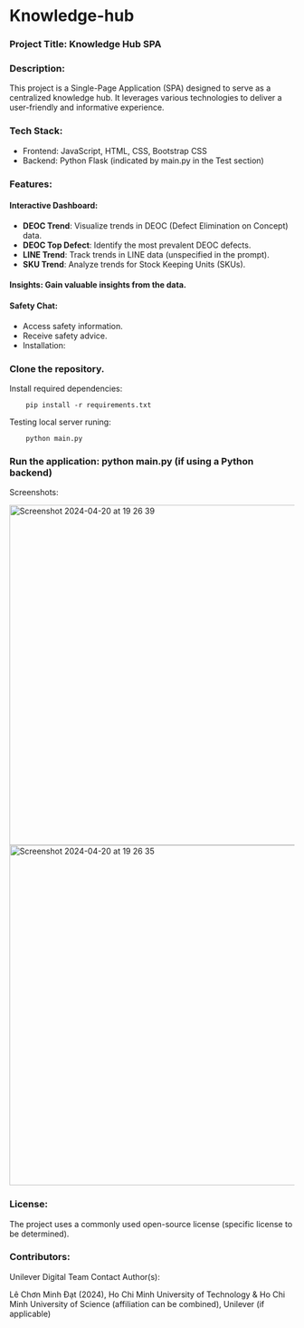 # Knowledge-hub
### Project Title: Knowledge Hub SPA

### Description:

This project is a Single-Page Application (SPA) designed to serve as a centralized knowledge hub. 
It leverages various technologies to deliver a user-friendly and informative experience.

### Tech Stack:

- Frontend: JavaScript, HTML, CSS, Bootstrap CSS
- Backend: Python Flask (indicated by main.py in the Test section)

### Features:

#### Interactive Dashboard:
- **DEOC Trend**: Visualize trends in DEOC (Defect Elimination on Concept) data.
- **DEOC Top Defect**: Identify the most prevalent DEOC defects.
- **LINE Trend**: Track trends in LINE data (unspecified in the prompt).
- **SKU Trend**: Analyze trends for Stock Keeping Units (SKUs).

#### Insights: Gain valuable insights from the data.
#### Safety Chat:
- Access safety information.
- Receive safety advice.
- Installation:

### Clone the repository.
Install required dependencies: 

        pip install -r requirements.txt
    
Testing local server runing:

        python main.py

### Run the application: python main.py (if using a Python backend)
Screenshots:

<img width="600" alt="Screenshot 2024-04-20 at 19 26 39" src="https://github.com/Unilever-Digital/deoc-dashboard-hcl/assets/93373784/f25ecbcc-a5a7-4d56-b8e9-63612b127baf">

<img width="600" alt="Screenshot 2024-04-20 at 19 26 35" src="https://github.com/Unilever-Digital/deoc-dashboard-hcl/assets/93373784/7fc9070c-5b74-4a76-a665-1f0e1607219b">

### License:

The project uses a commonly used open-source license (specific license to be determined).

### Contributors:

Unilever Digital Team
Contact Author(s):

Lê Chơn Minh Đạt (2024), Ho Chi Minh University of Technology & Ho Chi Minh University of Science (affiliation can be combined), Unilever (if applicable)
